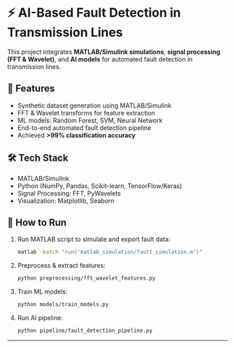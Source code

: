 # ⚡ AI-Based Fault Detection in Transmission Lines

This project integrates **MATLAB/Simulink simulations**, **signal processing (FFT & Wavelet)**, and **AI models** for automated fault detection in transmission lines.

## 🚀 Features
- Synthetic dataset generation using MATLAB/Simulink
- FFT & Wavelet transforms for feature extraction
- ML models: Random Forest, SVM, Neural Network
- End-to-end automated fault detection pipeline
- Achieved **>99% classification accuracy**

## 🛠 Tech Stack
- MATLAB/Simulink
- Python (NumPy, Pandas, Scikit-learn, TensorFlow/Keras)
- Signal Processing: FFT, PyWavelets
- Visualization: Matplotlib, Seaborn

## 📂 How to Run
1. Run MATLAB script to simulate and export fault data:
   ```bash
   matlab -batch "run('matlab_simulation/fault_simulation.m')"
   ```
2. Preprocess & extract features:
   ```bash
   python preprocessing/fft_wavelet_features.py
   ```
3. Train ML models:
   ```bash
   python models/train_models.py
   ```
4. Run AI pipeline:
   ```bash
   python pipeline/fault_detection_pipeline.py
   ```

---
